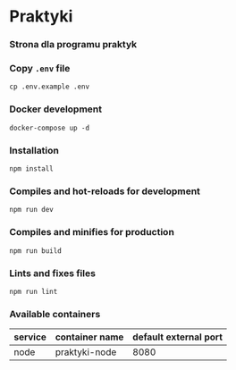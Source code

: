 # Praktyki
### Strona dla programu praktyk

### Copy `.env` file

```
cp .env.example .env
```

### Docker development

```
docker-compose up -d
```

### Installation

```
npm install
```

### Compiles and hot-reloads for development

```
npm run dev
```

### Compiles and minifies for production

```
npm run build
```

### Lints and fixes files

```
npm run lint
```

### Available containers

| service | container name | default external port |
| ------- |----------------| --------------------- |
| node    | praktyki-node  | 8080                  |